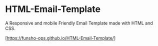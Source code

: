 # HTML-Email-Template

A Responsive and mobile Friendly Email Template made with HTML and CSS.

[https://funsho-ops.github.io/HTML-Email-Template/]
